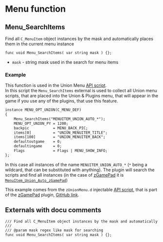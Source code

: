 # Menu function

## Menu_SearchItems
Find all `C_MenuItem` object instances by the mask and automatically places them in the current menu instance

```dae
func void Menu_SearchItems( var string mask ) {};
```

- `mask` - string mask used in the search for menu items

### Example
This function is used in the Union Menu [API script](../../injection#api-script).  
In this script the `Menu_SearchItems` external is used to collect all Union menu scripts, that are placed into the Union & Plugins menu, that will appear in the game if you use any of the plugins, that use this feature.  

```dae title="Usage of Menu_SearchItems external function"
instance MENU_OPT_UNION(C_MENU_DEF)
{
    Menu_SearchItems("MENUITEM_UNION_AUTO_*");
    MENU_OPT_UNION_PY = 1200;
    backpic           = MENU_BACK_PIC;
    items[0]          = "UNION_MENUITEM_TITLE";
    items[100]        = "UNION_MENUITEM_BACK";
    defaultoutgame    = 0;
    defaultingame     = 0;
    Flags             = Flags | MENU_SHOW_INFO;
};
```

In this case all instances of the name `MENUITEM_UNION_AUTO_*` (`*` being a wildcard, that can be substituted with anything). The plugin will search the scripts and find all instances (in the case of [zGamePad]() it is [`MenuItem_Union_Auto_zGamePad`](https://github.com/Gratt-5r2/zGamePad/blob/6be647685e2eee5da9aef9d141398fc69cf3a626/Utils/zGamePad_Menu.d#L28-L33))

This example comes from the `zUnionMenu.d` injectable [API script](../../injection#api-script), that is part of the [zGamePad]() plugin, [GitHub link](https://github.com/Gratt-5r2/zGamePad/blob/6be647685e2eee5da9aef9d141398fc69cf3a626/Utils/zUnionMenu.d#L47-L57).

## Externals with docu comments
```dae
/// Find all C_MenuItem object instances by the mask and automatically places them in the current menu instance
/// 
/// @param mask regex like mask for searching
func void Menu_SearchItems( var string mask ) {};
```
